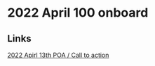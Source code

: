 # 2022 April 100 onboard

## Links

[2022 Apirl 13th POA / Call to action](https://hackmd.io/8pNAlRk-TpypCgQVQGWHzw)